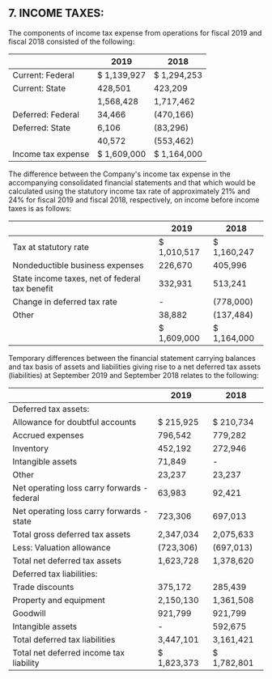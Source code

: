 ## 7. INCOME TAXES:

The components of income tax expense from operations for fiscal 2019 and fiscal 2018 consisted of the following:

|                    | 2019         | 2018         |
|--------------------|--------------|--------------|
| Current: Federal   | $  1,139,927 | $  1,294,253 |
| Current: State     | 428,501      | 423,209      |
|                    | 1,568,428    | 1,717,462    |
| Deferred: Federal  | 34,466       | (470,166)    |
| Deferred: State    | 6,106        | (83,296)     |
|                    | 40,572       | (553,462)    |
| Income tax expense | $  1,609,000 | $  1,164,000 |

The difference between the Company's income tax expense in the accompanying consolidated financial statements and that which would be calculated using the statutory income tax rate of approximately 21% and 24% for fiscal 2019 and fiscal 2018, respectively, on income before income taxes is as follows:

|                                                | 2019         | 2018         |
|------------------------------------------------|--------------|--------------|
| Tax at statutory rate                          | $  1,010,517 | $  1,160,247 |
| Nondeductible business expenses                | 226,670      | 405,996      |
| State income taxes, net of federal tax benefit | 332,931      | 513,241      |
| Change in deferred tax rate                    | -            | (778,000)    |
| Other                                          | 38,882       | (137,484)    |
|                                                | $  1,609,000 | $  1,164,000 |

Temporary differences between the financial statement carrying balances and tax basis of assets and liabilities giving rise to a net deferred tax assets (liabilities) at September 2019 and September 2018 relates to the following:

|                                             | 2019         | 2018         |
|---------------------------------------------|--------------|--------------|
| Deferred tax assets:                        |              |              |
| Allowance for doubtful accounts             | $  215,925   | $  210,734   |
| Accrued expenses                            | 796,542      | 779,282      |
| Inventory                                   | 452,192      | 272,946      |
| Intangible assets                           | 71,849       | -            |
| Other                                       | 23,237       | 23,237       |
| Net operating loss carry forwards - federal | 63,983       | 92,421       |
| Net operating loss carry forwards - state   | 723,306      | 697,013      |
| Total gross deferred tax assets             | 2,347,034    | 2,075,633    |
| Less: Valuation allowance                   | (723,306)    | (697,013)    |
| Total net deferred tax assets               | 1,623,728    | 1,378,620    |
| Deferred tax liabilities:                   |              |              |
| Trade discounts                             | 375,172      | 285,439      |
| Property and equipment                      | 2,150,130    | 1,361,508    |
| Goodwill                                    | 921,799      | 921,799      |
| Intangible assets                           | -            | 592,675      |
| Total deferred tax liabilities              | 3,447,101    | 3,161,421    |
| Total net deferred income tax liability     | $  1,823,373 | $  1,782,801 |